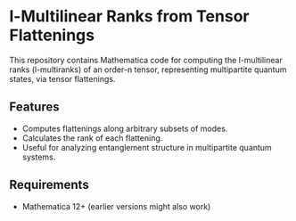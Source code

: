 # l-Multilinear Ranks from Tensor Flattenings

This repository contains Mathematica code for computing the l-multilinear ranks (l-multiranks) of an order-n tensor, representing multipartite quantum states, via tensor flattenings.

## Features
- Computes flattenings along arbitrary subsets of modes.
- Calculates the rank of each flattening.
- Useful for analyzing entanglement structure in multipartite quantum systems.

## Requirements
- Mathematica 12+ (earlier versions might also work)
